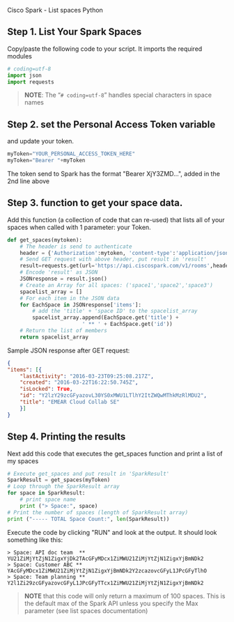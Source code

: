 
Cisco Spark - List spaces Python

## Step 1. List Your Spark Spaces
Copy/paste the following code to your script. It imports the required modules

```python
# coding=utf-8
import json
import requests
```

> **NOTE**: The “```# coding=utf-8```” handles special characters in space names


## Step 2. set the Personal Access Token variable
and update your token.
```python
myToken="YOUR_PERSONAL_ACCESS_TOKEN_HERE"
myToken="Bearer "+myToken
```

The token send to Spark has the format "Bearer XjY3ZMD…", added in the 2nd line above


## Step 3. function to get your space data.
Add this function (a collection of code that can re-used) that lists all of your spaces when called with 1 parameter:  your Token. 
```python
def get_spaces(mytoken):
	# The header is send to authenticate
	header = {'Authorization':mytoken, 'content-type':'application/json'}
	# Send GET request with above header, put result in 'result'
	result=requests.get(url='https://api.ciscospark.com/v1/rooms',headers=header)
	# Encode 'result' as JSON
	JSONresponse = result.json()
	# Create an Array for all spaces: ('space1','space2','space3')
	spacelist_array = []
	# For each item in the JSON data
	for EachSpace in JSONresponse['items']:
		# add the 'title' + 'space ID' to the spacelist_array
		spacelist_array.append(EachSpace.get('title') +
						' ** ' + EachSpace.get('id'))
	# Return the list of members
	return spacelist_array
```


Sample JSON response after GET request:
```json
{
"items": [{
    "lastActivity": "2016-03-23T09:25:08.217Z",
    "created": "2016-03-22T16:22:50.745Z",
    "isLocked": True,
    "id": "Y2lzY29zcGFyazovL30YS0xMWU1LTlhY2ItZWQwMThkMzRlMDU2",
    "title": "EMEAR Cloud Collab SE"
    }]
}
```

## Step 4. Printing the results
Next add this code that executes the get_spaces function and print a list of my spaces

```python
# Execute get_spaces and put result in 'SparkResult'
SparkResult = get_spaces(myToken)
# Loop through the SparkResult array
for space in SparkResult:
	# print space name
	print ("> Space:", space)
# Print the number of spaces (length of SparkResult array)
print ("----- TOTAL Space Count:", len(SparkResult))
```

Execute the code by clicking "RUN" and look at the output. It should look something like this: 

```
> Space: API doc team  ** YU21ZiMjYtZjN1ZigxYjDk2TAcGFyMDcx1ZiMWU21ZiMjYtZjN1ZigxYjBmNDk2
> Space: Customer ABC ** YAcGFyMDcx1ZiMWU21ZiMjYtZjN1ZigxYjBmNDk2Y2zcazovcGFyL1JPcGFyTlhO
> Space: Team planning ** Y2l1Zi29zcGFyazovcGFyL1JPcGFyTTcx1ZiMWU21ZiMjYtZjN1ZigxYjBmNDk2
```

> **NOTE** that this code will only return a maximum of 100 spaces. This is the default max of the Spark API unless you specify the Max parameter (see list spaces documentation) 


